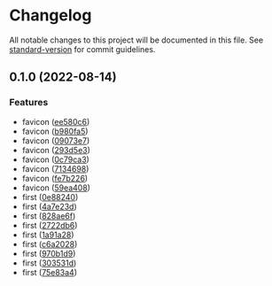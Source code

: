 # Changelog

All notable changes to this project will be documented in this file. See [standard-version](https://github.com/conventional-changelog/standard-version) for commit guidelines.

## 0.1.0 (2022-08-14)


### Features

* favicon ([ee580c6](https://github.com/cocoplums/dekopon-design/commit/ee580c6bd444705ab4966ca76173684e76dccf19))
* favicon ([b980fa5](https://github.com/cocoplums/dekopon-design/commit/b980fa58f7a904be7b26500c8210adaf82143fb4))
* favicon ([09073e7](https://github.com/cocoplums/dekopon-design/commit/09073e742eb55d5bdf12632f6a113a17ffe1b1e8))
* favicon ([293d5e3](https://github.com/cocoplums/dekopon-design/commit/293d5e3aad5d97aad5e746477a45447edf4da2a4))
* favicon ([0c79ca3](https://github.com/cocoplums/dekopon-design/commit/0c79ca3d9f99b8adee939ff0b3942973dd54b031))
* favicon ([7134698](https://github.com/cocoplums/dekopon-design/commit/71346980e16bff5345b7c2e2955704370a177845))
* favicon ([fe7b226](https://github.com/cocoplums/dekopon-design/commit/fe7b2267e286df3b61451181b4b015aca3ad6471))
* favicon ([59ea408](https://github.com/cocoplums/dekopon-design/commit/59ea4087b9bed532e93cce231e912ee262ca90e4))
* first ([0e88240](https://github.com/cocoplums/dekopon-design/commit/0e882403455956e399424dbf643494b8464ee9ab))
* first ([4a7e23d](https://github.com/cocoplums/dekopon-design/commit/4a7e23d79350e1d8d073ef02b47a2a1d7920c8d3))
* first ([828ae6f](https://github.com/cocoplums/dekopon-design/commit/828ae6fcd381f8984ad5b0ea34226374a78b3ff7))
* first ([2722db6](https://github.com/cocoplums/dekopon-design/commit/2722db6adfaf1bb8111bd45f278e48670ef1ce7b))
* first ([1a91a28](https://github.com/cocoplums/dekopon-design/commit/1a91a281ad59b6c921fd44886532d45d18bbb7a2))
* first ([c6a2028](https://github.com/cocoplums/dekopon-design/commit/c6a2028fe9f596c165ae0904fa548f2a071c283c))
* first ([970b1d9](https://github.com/cocoplums/dekopon-design/commit/970b1d9db1820f13cc12461b15bfb00c677375fe))
* first ([303531d](https://github.com/cocoplums/dekopon-design/commit/303531dfc2a53a21620be135f71811a25d95b45b))
* first ([75e83a4](https://github.com/cocoplums/dekopon-design/commit/75e83a46ff578a352d622201769d7061367033a2))
